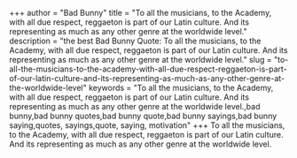 +++
author = "Bad Bunny"
title = "To all the musicians, to the Academy, with all due respect, reggaeton is part of our Latin culture. And its representing as much as any other genre at the worldwide level."
description = "the best Bad Bunny Quote: To all the musicians, to the Academy, with all due respect, reggaeton is part of our Latin culture. And its representing as much as any other genre at the worldwide level."
slug = "to-all-the-musicians-to-the-academy-with-all-due-respect-reggaeton-is-part-of-our-latin-culture-and-its-representing-as-much-as-any-other-genre-at-the-worldwide-level"
keywords = "To all the musicians, to the Academy, with all due respect, reggaeton is part of our Latin culture. And its representing as much as any other genre at the worldwide level.,bad bunny,bad bunny quotes,bad bunny quote,bad bunny sayings,bad bunny saying,quotes, sayings,quote, saying, motivation"
+++
To all the musicians, to the Academy, with all due respect, reggaeton is part of our Latin culture. And its representing as much as any other genre at the worldwide level.
